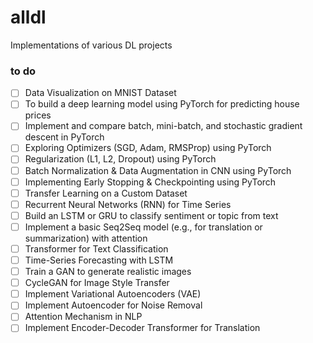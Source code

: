 # alldl
Implementations of various DL projects


### to do

- [ ] Data Visualization on MNIST Dataset  
- [ ] To build a deep learning model using PyTorch for predicting house prices  
- [ ] Implement and compare batch, mini-batch, and stochastic gradient descent in PyTorch  
- [ ] Exploring Optimizers (SGD, Adam, RMSProp) using PyTorch  
- [ ] Regularization (L1, L2, Dropout) using PyTorch  
- [ ] Batch Normalization & Data Augmentation in CNN using PyTorch  
- [ ] Implementing Early Stopping & Checkpointing using PyTorch  
- [ ] Transfer Learning on a Custom Dataset  
- [ ] Recurrent Neural Networks (RNN) for Time Series  
- [ ] Build an LSTM or GRU to classify sentiment or topic from text  
- [ ] Implement a basic Seq2Seq model (e.g., for translation or summarization) with attention  
- [ ] Transformer for Text Classification  
- [ ] Time-Series Forecasting with LSTM  
- [ ] Train a GAN to generate realistic images  
- [ ] CycleGAN for Image Style Transfer  
- [ ] Implement Variational Autoencoders (VAE)  
- [ ] Implement Autoencoder for Noise Removal  
- [ ] Attention Mechanism in NLP  
- [ ] Implement Encoder-Decoder Transformer for Translation  
